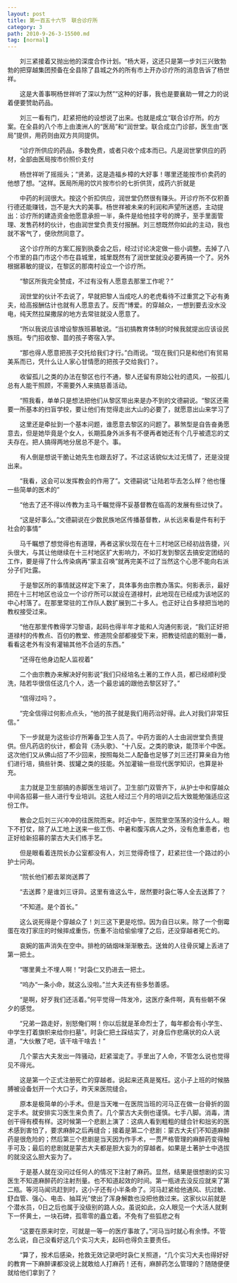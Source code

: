 ```yaml
---
layout: post
title: 第一百五十六节　联合诊疗所
category: 3
path: 2010-9-26-3-15500.md
tag: [normal]
---
```


　　刘三紧接着又抛出他的深度合作计划。“杨大哥，这还只是第一步刘三兴致勃勃的把穿越集团预备在全县除了县城之外的所有市上开办诊疗所的消息告诉了杨世祥。

　　这是大善事啊杨世祥听了深以为然”“这种的好事，我也是要襄助一臂之力的说着便要赞助药品。

　　刘三一看有门，赶紧把他的设想说了出来。也就是成立“联合诊疗所。的方案。在全县的八个市上由澳洲人的“医局”和“润世堂。联合成立门诊部，医生由“医局”提供，用药则由双方共同提供。

　　“诊疗所供应的药品，多数免费，或者只收个成本而已。凡是润世掌供应的药材，全部由医局按市价照价支付

　　杨世祥听了摇摇头；“贤弟，这是造福乡樟的大好事！哪里还能按市价卖药的他想了想。“这样。医局所用的饮片按市价的七折供货，成药六折就是

　　中药的利润很大。按这个折扣供应，润世堂仍然很有赚头。开诊疗所不仅积善行德还能赚钱，岂不是大大的美事。杨世祥被未来的利润和声望所迷惑，主动提出：诊疗所的建造资金他愿意承担一半，条件是给他挂字号的牌子，至手里面管理、发售药材的伙计，也由润世堂负责支付报酬。刘三想既然你如此的主动，我也就不客气了，便欣然同意了。

　　这个诊疗所的方案汇报到执委会之后，经过讨论决定做一些小调整。去掉了八个市里的县门市这个市在县城里，城里既然有了润世堂就没必要再搞一个了。另外根据慕敏的提议，在黎区的那南村设立一个诊疗所。

　　“黎区所我完全赞成，不过有没有人愿意去那里工作呢？”

　　润世堂的伙计不去说了，早就把黎人当成吃人的老虎看待不过重赏之下必有勇夫，给高报酬估计也就有人愿意去了。反而“博爱。的穿越众，一想到要去没水没电，纯天然拉屎撒尿的地方去常驻就没人愿意了。

　　“所以我说应该增设黎族班慕敏说。“当初搞教育体制的时候我就提出应该设民族班。专门招收黎、苗的孩子寄宿入学。

　　“那也得人愿意把孩子交托给我们才行。”白雨说。“现在我们只是和他们有贸易美系而已，凭什么让人家心甘情愿的把孩子交给我们？。

　　收留孤儿之类的办法在黎区也行不通，黎人还留有原始公社的遗风，一般孤儿总有人能干照顾，不需要外人来搞慈善活动。

　　“照我看，单单只是想法把他们从黎区带出来是办不到的文德嗣说。“黎区还需要一所基本的扫盲学校，要让他们有觉得走出大山的必要了，就愿意出山来学习了

　　这里还是牵扯到一个基本问题，谁愿意去黎区的问题了。慕煞型是自告奋勇愿意去，但是她毕竟是个女人，长期孤身外派多有不便再者她还有个几乎被遗忘的丈夫存在。把人搞得两地分居总不是个。事。

　　有人倒是想说干脆让她先生也跟去好了。不过这话貌似太过无情了，还是没提出来。

　　“我看，这会可以发挥教会的作用了”。文德嗣说“让陆若华去怎么样？他也懂一些简单的医术的”

　　“他去了还不得以传教为主马千瞩觉得不妥基督教在临高的发展有些过快了。

　　“这是好事么。”文德嗣说在少数民族地区传播基督教，从长远来看是件有利于社会的事情”

　　马千瞩想了想觉得也有道理，再者这家伙现在在十三村地区已经初战告捷，兴头很大，与其让他继续在十三村地区扩大影响力，不如打发到黎区去搞安定团结的工作，要是得了什么传染病再“蒙主召唤”就再完美不过了当然这个心思不能向右派分子们吐露。

　　于是黎区所的事情就这样定下来了，具体事务由宗教办落实。何影表示，最好把在十三村地区也设立一个诊疗所可以就设在道禄村，此地现在已经成为该地区的中心村落了。在那里常驻的工作队人数扩展到二十多人。也正好让白多禄把当地的教权接受过来。

　　“他在那里传教得学习黎语，起码也得半年才能和人沟通何影说，“我们正好把道禄村的传教点、百仞的教堂、修道院全部都接受下来，把教徒彻底的甄别一番，看看这老外有没有灌输其他不合适的东西。”

　　“还得在他身边配人监视着”

　　二个由宗教办来解决好何影说”我们只经培名土著的工作人员，都已经顺利受洗，陆若华很信任这几个人，选一个最忠诚的跟他去黎区好了。”

　　“信得过吗？。

　　“完全信得过何影点点头，“他的孩子就是我们用药治好得。此人对我们非常狂信。”

　　下一步就是为这些诊疗所筹备卫生人员了。中药方面的人士由润世堂负责提供。但凡药店的伙计，都会背《汤头歌》、“十八反。之类的歌诀，能顶半个中医。这次他们又从佛山招了不少回来，按照每处二人配备也足够了刘三还打算亲自为他们进行培，搞些针类、拔罐之类的技能。外加灌输一些现代医学知识，也算是补充。

　　主力就是卫生部搞的赤脚医生培训了。卫生部门双管齐下，从护士中和穿越众中间各招募一些人进行专业培训。这批人经过三个月的培训之后大致能勉强适应这份工作。

　　散会之后刘三兴冲冲的往医院而来。时近中午，医院里空荡荡的没什么人。眼下不打仗，除了从工地上送来一些工伤、中暑和腹泻病人之外，没有危重患者，也正好给新招募的蒙古大夫们练手艺。

　　但是眼看着连院长办公室都没有人，刘三觉得奇怪了，赶紧拦住一个路过的小护士问询。

　　“院长他们都去翠岗送葬了

　　“去送葬？是谁刘三讶异。这里有谁这么牛，居然要时袅仁等人全去送葬了？

　　“不知道。是个首长。”

　　这么说死得是个穿越众了！刘三这下更是吃惊。因为自日以来。除了一个倒霉蛋在攻打家庄的时候摔成重伤，伤重不治给偷偷埋了之后，还没穿越者死亡的。

　　哀婉的笛声消失在空中。排枪的硝烟味渐渐散去。送耸的人往骨灰罐上丢进了第一把土。

　　“哪里黄土不埋人啊！”时袅仁又扔进去一把土。

　　“呜办“一条小命，就这么没啦。”兰大夫还有些多愁善感。

　　“是啊，好歹我们还活着。”何平觉得一阵发冷，这医疗条件啊，真有些朝不保夕的感觉。

　　“兄弟一路走好，别怒俺们啊！你以后就是革命烈士了，每年都会有小学生、中学生打着旗帜来给你扫墓”。时袅仁把土踩结实了，对身后作悲痛状的众人说道，“大伙散了吧，该干啥干啥去！”

　　几个蒙古大夫发出一阵骚动，赶紧溜走了。手里出了人命，不管怎么说也觉得见不得光。

　　这是第一个正式注册死亡的穿越者。说起来还真是冤枉。这小子上班的时候胳膊被设备划开一个大口子，昨天来医院缝合。

　　原本是极简单的小手术。但是当天唯一在医院当班的河马正在做一台骨折的固定手术。就安排实习医生来负责了。几个蒙古大夫倒也谨慎。七手八脚。消毒，清创干得有模有样。这时候第一个悲剧上演了：这病人看到粗粗的缝合针和拙劣的医术感到害怕了，要求麻醉之后再缝合；接着是第二个悲剧：蒙古大夫们不知道麻醉药是很危险的；然后第三个悲剧是当天因为作手术，一贯严格管理的麻醉药变得触手可及；最后的悲剧就是蒙古大夫都是胆大妄为的穿越者。如果是土著护士中选拔的就没这么胆大妄为了。

　　于是基人就在没问过任何人的情况下注射了麻药。显然，结果是很想剧的实习医生不知道麻醉药的注射剂量。也不知道起效的时间。第一瓶进去没反应就来了第二瓶。等河马闻讯赶到时，这小子还有小半条命了。河马赶紧给他通风、抗过敏、舒血管、强心、电击、抽耳光”使出了浑身解数也没把他救过来。这家伙以前就是个潜水员，0日之后也属于没级别的路人众。虽说如此，众人眼见一个大活人就剩下一怀黄土，一块石碑，孤零零的矗立着。不免有了些狐悲之有

　　“这要在原来时空，可就是一等一的医疗事故了。”河马当时就心有余悸。不管怎么说，自己没看好这几个实习大夫，起码也得负主要责任。

　　“算了，按术后感染，抢救无效记录吧时袅仁关照道，“几个实习大夫也得好好的教育一下麻醉课都没说上就敢给人打麻药！还有，麻醉药怎么管理的？随随便便就给他们拿到了？